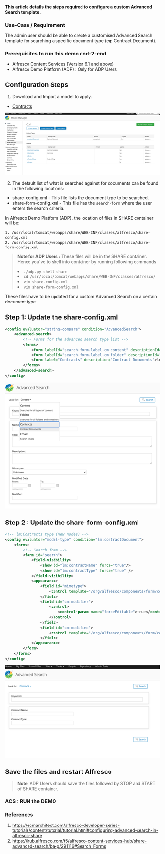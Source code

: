 #### This article details the steps required to configure a custom Advanced Search template.

### Use-Case / Requirement
The admin user should be able to create a customised Advanced Search template for searching a specific document type (eg: Contract Document).

### Prerequisites to run this demo end-2-end

* Alfresco Content Services (Version 6.1 and above)
* Alfresco Demo Platform (ADP) : Only for ADP Users

## Configuration Steps
1. Download and Import a model to apply.
* [Contracts](assets/CLM.zip)

![model-manager](assets/1.png)

2. The default list of what is searched against for documents can be found in the following locations:

* share-config.xml - This file lists the document type to be searched.
* share-form-config.xml - This file has the `search-form` where the user enters the search criteria.


In Alfresco Demo Platform (ADP), the location of files in SHARE container will be: 

```
1. /usr/local/tomcat/webapps/share/WEB-INF/classes/alfresco/share-config.xml
2. /usr/local/tomcat/webapps/share/WEB-INF/classes/alfresco/share-form-config.xml
```
> <b>Note for ADP Users :</b> These files will be in the SHARE container. Hence you've to shell into container by running following commands <li>`./adp.py shell share`  <li>`cd /usr/local/tomcat/webapps/share/WEB-INF/classes/alfresco/` <li>`vim share-config.xml` <li>`vim share-form-config.xml`

These files have to be updated for a custom Advanced Search on a certain document type.


## Step 1: Update the share-config.xml
``` xml
<config evaluator="string-compare" condition="AdvancedSearch">
    <advanced-search>
        <!-- Forms for the advanced search type list -->
        <forms>
            <form labelId="search.form.label.cm_content" descriptionId="search.form.desc.cm_content">cm:content</form>
            <form labelId="search.form.label.cm_folder" descriptionId="search.form.desc.cm_folder">cm:folder</form>            
            <form label="Contracts" description="Contract Documents">lm:contractDocument</form>
        </forms>
    </advanced-search>
</config>
```
![search-by-doc-type](assets/2.png)

## Step 2 : Update the share-form-config.xml
``` xml
<!-- lm:Contracts type (new nodes) -->
<config evaluator="model-type" condition="lm:contractDocument">
    <forms>
        <!-- Search form -->
        <form id="search">
            <field-visibility>
                <show id="lm:contractName" force="true"/>
                <show id="lm:contractType" force="true" />
            </field-visibility>
            <appearance>
                <field id="mimetype">
                    <control template="/org/alfresco/components/form/controls/mimetype.ftl" />
                </field>
                <field id="cm:modifier">
                    <control>
                        <control-param name="forceEditable">true</control-param>
                    </control>
                </field>
                <field id="cm:modified">
                    <control template="/org/alfresco/components/form/controls/daterange.ftl" />
                </field>
            </appearance>
        </form>
    </forms>
</config>
```
![search-form-by-doc-type](assets/3.png)



## Save the files and restart Alfresco
> **Note**: ADP Users should save the files followed by STOP and START of SHARE container.


### ACS : RUN the DEMO



### References
1. https://ecmarchitect.com/alfresco-developer-series-tutorials/content/tutorial/tutorial.html#configuring-advanced-search-in-alfresco-share
2. https://hub.alfresco.com/t5/alfresco-content-services-hub/share-advanced-search/ba-p/291116#Search_Forms